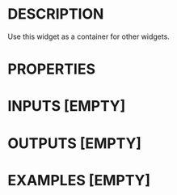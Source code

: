 # DESCRIPTION

Use this widget as a container for other widgets.

# PROPERTIES

# INPUTS [EMPTY]

# OUTPUTS [EMPTY]

# EXAMPLES [EMPTY]
